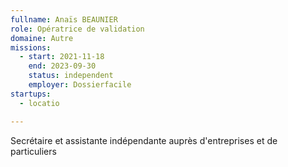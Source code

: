 ```yaml
---
fullname: Anaïs BEAUNIER
role: Opératrice de validation
domaine: Autre
missions:
  - start: 2021-11-18
    end: 2023-09-30
    status: independent
    employer: Dossierfacile
startups:
  - locatio

---
```



Secrétaire et assistante indépendante auprès d'entreprises et de particuliers
